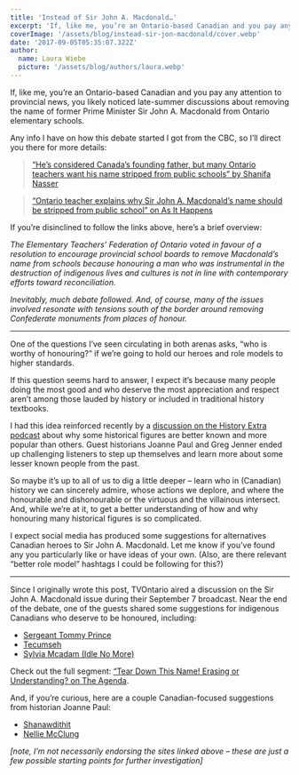 ```yaml
---
title: 'Instead of Sir John A. Macdonald…'
excerpt: 'If, like me, you’re an Ontario-based Canadian and you pay any attention to provincial news, you likely noticed late-summer discussions about removing the name of former Prime Minister Sir John A. Macdonald from Ontario elementary schools.'
coverImage: '/assets/blog/instead-sir-jon-macdonald/cover.webp'
date: '2017-09-05T05:35:07.322Z'
author:
  name: Laura Wiebe
  picture: '/assets/blog/authors/laura.webp'
---
```


If, like me, you’re an Ontario-based Canadian and you pay any attention to provincial news, you likely noticed late-summer discussions about removing the name of former Prime Minister Sir John A. Macdonald from Ontario elementary schools.

Any info I have on how this debate started I got from the CBC, so I’ll direct you there for more details:

> [“He’s considered Canada’s founding father, but many Ontario teachers want his name stripped from public schools” by Shanifa Nasser](http://www.cbc.ca/news/canada/toronto/john-macdonald-school-1.4259643)

> [“Ontario teacher explains why Sir John A. Macdonald’s name should be stripped from public school” on As It Happens](http://www.cbc.ca/radio/asithappens/as-it-happens-wednesday-edition-1.4258866/ontario-teacher-explains-why-sir-john-a-macdonald-s-name-should-be-stripped-from-public-schools-1.4258872)

If you’re disinclined to follow the links above, here’s a brief overview:

*The Elementary Teachers’ Federation of Ontario voted in favour of a resolution to encourage provincial school boards to remove Macdonald’s name from schools because honouring a man who was instrumental in the destruction of indigenous lives and cultures is not in line with contemporary efforts toward reconciliation.*

*Inevitably, much debate followed. And, of course, many of the issues involved resonate with tensions south of the border around removing Confederate monuments from places of honour.*

---

One of the questions I’ve seen circulating in both arenas asks, “who is worthy of honouring?” if we’re going to hold our heroes and role models to higher standards.

If this question seems hard to answer, I expect it’s because many people doing the most good and who deserve the most appreciation and respect aren’t among those lauded by history or included in traditional history textbooks.

I had this idea reinforced recently by a [discussion on the History Extra podcast](http://www.historyextra.com/podcast/people-history/history-hot-100) about why some historical figures are better known and more popular than others. Guest historians Joanne Paul and Greg Jenner ended up challenging listeners to step up themselves and learn more about some lesser known people from the past.

So maybe it’s up to all of us to dig a little deeper – learn who in (Canadian) history we can sincerely admire, whose actions we deplore, and where the honourable and dishonourable or the virtuous and the villainous intersect. And, while we’re at it, to get a better understanding of how and why honouring many historical figures is so complicated.

I expect social media has produced some suggestions for alternatives Canadian heroes to Sir John A. Macdonald. Let me know if you’ve found any you particularly like or have ideas of your own. (Also, are there relevant “better role model” hashtags I could be following for this?)

---

Since I originally wrote this post, TVOntario aired a discussion on the Sir John A. Macdonald issue during their September 7 broadcast. Near the end of the debate, one of the guests shared some suggestions for indigenous Canadians who deserve to be honoured, including:

* [Sergeant Tommy Prince](http://www.veterans.gc.ca/eng/remembrance/those-who-served/aboriginal-veterans/native-soldiers/prince)
* [Tecumseh](http://www.warof1812.ca/tecumseh.htm)
* [Sylvia Mcadam (Idle No More)](http://www.idlenomore.ca/sylvia_mcadam_saysewahum_nationhood_interrupted_revitalizing_n_hiyaw_legal_systems_launching)

Check out the full segment: [“Tear Down This Name! Erasing or Understanding? on The Agenda](http://tvo.org/video/programs/the-agenda-with-steve-paikin/tear-down-this-name).

And, if you’re curious, here are a couple Canadian-focused suggestions from historian Joanne Paul:

* [Shanawdithit](http://www.ammsa.com/content/shanawdithit-footprints)
* [Nellie McClung](http://www.ournellie.com/about-nellie/)

*[note, I’m not necessarily endorsing the sites linked above – these are just a few possible starting points for further investigation]*